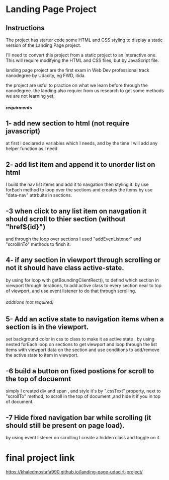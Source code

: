 # Landing Page Project

## Instructions

The project has starter code some HTML and CSS styling to display a static version of the Landing Page project.

I'll need to convert this project from a static project to an interactive one.
This will require modifying the HTML and CSS files, but by JavaScript file.

landing page project are the first exam in Web Dev professional track nanodegree
by Udacity, eg FWD, itida.

the project are usful to practice on what we learn before through the nanodegree.
the landing also requier from us research to get some methods we are not learning yet.

##### requirments

## 1- add new section to html (not require javascript)

at first I declared a variables which I needs, and by the time I will add any helper function as I need

## 2- add list item and append it to unorder list on html

I build the nav list items and add it to navgation then styling it.
by use forEach method to loop over the sections and creates the items by use "data-nav" attrbuite in sections.

## -3 when click to any list item on navgation it should scroll to thier section (without "href${id}")

and through the loop over sections I used "addEvenListener" and "scrollInTo" methods to finsh it.

## 4- if any section in viewport through scrolling or not it should have class active-state.

by using for loop with getBoundingClientRect(), to defind which section in viewport through iterations, to add active class to every section near to top of viewport, and use event listener to do that through scrolling.

###### addtions (not required)

## 5- Add an active state to navigation items when a section is in the viewport.

set background color in css to class to make it as active state .
by using nested forEach loop on sections to get viewport and loop through the list items with viewport data on the section and use conditions to add/remove the active state to item in viewport.

## -6 build a button on fixed postions for scroll to the top of docuemnt

simply I created div and span , and style it's by ".cssText" property,
next to "scrollTo" method, to scroll in the top of document ,and hide it if you in top of document.

## -7 Hide fixed navigation bar while scrolling (it should still be present on page load).

by using event listener on scrolling I create a hidden class and toggle on it.

# final project link

https://khaledmostafa990.github.io/landing-page-udacirt-project/
